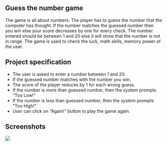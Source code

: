 ## Guess the number game
The game is all about numbers. The player has to guess the number that the computer has thought. If the number matches the guessed number then you win else your score decreases by one for every check. The number entered should be between 1 and 20 else it will show that the number is not in range. The game is used to check the luck, math skills, memory power of the user.

## Project specification
- The user is asked to enter a number between 1 and 20.
- If the guessed number matches with the number you win.
- The score of the player reduces by 1 for each wrong guess.
- If the number is more than guessed number, then the system prompts "Too Low!"
- If the number is less than guessed number, then the system prompts "Too High!" 
- User can click on "Again!" button to play the game again.

## Screenshots
<p>
  <img src="https://github.com/Harikrishnaa3131/Bundli-Frontend/blob/main/Guess%20the%20number%20game/Images/Output15.png">
</p>
